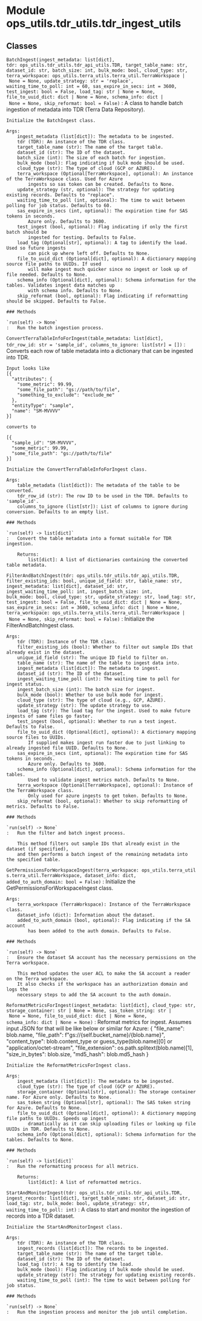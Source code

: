 Module ops_utils.tdr_utils.tdr_ingest_utils
===========================================

Classes
-------

`BatchIngest(ingest_metadata: list[dict], tdr: ops_utils.tdr_utils.tdr_api_utils.TDR, target_table_name: str, dataset_id: str, batch_size: int, bulk_mode: bool, cloud_type: str, terra_workspace: ops_utils.terra_utils.terra_util.TerraWorkspace | None = None, update_strategy: str = 'replace', waiting_time_to_poll: int = 60, sas_expire_in_secs: int = 3600, test_ingest: bool = False, load_tag: str | None = None, file_to_uuid_dict: dict | None = None, schema_info: dict | None = None, skip_reformat: bool = False)`
:   A class to handle batch ingestion of metadata into TDR (Terra Data Repository).
    
    Initialize the BatchIngest class.
    
    Args:
        ingest_metadata (list[dict]): The metadata to be ingested.
        tdr (TDR): An instance of the TDR class.
        target_table_name (str): The name of the target table.
        dataset_id (str): The ID of the dataset.
        batch_size (int): The size of each batch for ingestion.
        bulk_mode (bool): Flag indicating if bulk mode should be used.
        cloud_type (str): The type of cloud (GCP or AZURE).
        terra_workspace (Optional[TerraWorkspace], optional): An instance of the TerraWorkspace class. Used for Azure
            ingests so sas token can be created. Defaults to None.
        update_strategy (str, optional): The strategy for updating existing records. Defaults to "replace".
        waiting_time_to_poll (int, optional): The time to wait between polling for job status. Defaults to 60.
        sas_expire_in_secs (int, optional): The expiration time for SAS tokens in seconds.
            Azure only. Defaults to 3600.
        test_ingest (bool, optional): Flag indicating if only the first batch should be
            ingested for testing. Defaults to False.
        load_tag (Optional[str], optional): A tag to identify the load. Used so future ingests
            can pick up where left off. Defaults to None.
        file_to_uuid_dict (Optional[dict], optional): A dictionary mapping source file paths to UUIDs. If used
            will make ingest much quicker since no ingest or look up of file needed. Defaults to None.
        schema_info (Optional[dict], optional): Schema information for the tables. Validates ingest data matches up
            with schema info. Defaults to None.
        skip_reformat (bool, optional): Flag indicating if reformatting should be skipped. Defaults to False.

    ### Methods

    `run(self) ‑> None`
    :   Run the batch ingestion process.

`ConvertTerraTableInfoForIngest(table_metadata: list[dict], tdr_row_id: str = 'sample_id', columns_to_ignore: list[str] = [])`
:   Converts each row of table metadata into a dictionary that can be ingested into TDR.
    
    Input looks like
    [{
      "attributes": {
        "some_metric": 99.99,
        "some_file_path": "gs://path/to/file",
        "something_to_exclude": "exclude_me"
      },
      "entityType": "sample",
      "name": "SM-MVVVV"
    }]
    
    converts to
    
    [{
      "sample_id": "SM-MVVVV",
      "some_metric": 99.99,
      "some_file_path": "gs://path/to/file"
    }]
    
    Initialize the ConvertTerraTableInfoForIngest class.
    
    Args:
        table_metadata (list[dict]): The metadata of the table to be converted.
        tdr_row_id (str): The row ID to be used in the TDR. Defaults to 'sample_id'.
        columns_to_ignore (list[str]): List of columns to ignore during conversion. Defaults to an empty list.

    ### Methods

    `run(self) ‑> list[dict]`
    :   Convert the table metadata into a format suitable for TDR ingestion.
        
        Returns:
            list[dict]: A list of dictionaries containing the converted table metadata.

`FilterAndBatchIngest(tdr: ops_utils.tdr_utils.tdr_api_utils.TDR, filter_existing_ids: bool, unique_id_field: str, table_name: str, ingest_metadata: list[dict], dataset_id: str, ingest_waiting_time_poll: int, ingest_batch_size: int, bulk_mode: bool, cloud_type: str, update_strategy: str, load_tag: str, test_ingest: bool = False, file_to_uuid_dict: dict | None = None, sas_expire_in_secs: int = 3600, schema_info: dict | None = None, terra_workspace: ops_utils.terra_utils.terra_util.TerraWorkspace | None = None, skip_reformat: bool = False)`
:   Initialize the FilterAndBatchIngest class.
    
    Args:
        tdr (TDR): Instance of the TDR class.
        filter_existing_ids (bool): Whether to filter out sample IDs that already exist in the dataset.
        unique_id_field (str): The unique ID field to filter on.
        table_name (str): The name of the table to ingest data into.
        ingest_metadata (list[dict]): The metadata to ingest.
        dataset_id (str): The ID of the dataset.
        ingest_waiting_time_poll (int): The waiting time to poll for ingest status.
        ingest_batch_size (int): The batch size for ingest.
        bulk_mode (bool): Whether to use bulk mode for ingest.
        cloud_type (str): The type of cloud (e.g., GCP, AZURE).
        update_strategy (str): The update strategy to use.
        load_tag (str): The load tag for the ingest. Used to make future ingests of same files go faster.
        test_ingest (bool, optional): Whether to run a test ingest. Defaults to False.
        file_to_uuid_dict (Optional[dict], optional): A dictionary mapping source files to UUIDs.
            If supplied makes ingest run faster due to just linking to already ingested file UUID. Defaults to None.
        sas_expire_in_secs (int, optional): The expiration time for SAS tokens in seconds.
            Azure only. Defaults to 3600.
        schema_info (Optional[dict], optional): Schema information for the tables.
            Used to validate ingest metrics match. Defaults to None.
        terra_workspace (Optional[TerraWorkspace], optional): Instance of the TerraWorkspace class.
            Only used for azure ingests to get token. Defaults to None.
        skip_reformat (bool, optional): Whether to skip reformatting of metrics. Defaults to False.

    ### Methods

    `run(self) ‑> None`
    :   Run the filter and batch ingest process.
        
        This method filters out sample IDs that already exist in the dataset (if specified),
        and then performs a batch ingest of the remaining metadata into the specified table.

`GetPermissionsForWorkspaceIngest(terra_workspace: ops_utils.terra_utils.terra_util.TerraWorkspace, dataset_info: dict, added_to_auth_domain: bool = False)`
:   Initialize the GetPermissionsForWorkspaceIngest class.
    
    Args:
        terra_workspace (TerraWorkspace): Instance of the TerraWorkspace class.
        dataset_info (dict): Information about the dataset.
        added_to_auth_domain (bool, optional): Flag indicating if the SA account
            has been added to the auth domain. Defaults to False.

    ### Methods

    `run(self) ‑> None`
    :   Ensure the dataset SA account has the necessary permissions on the Terra workspace.
        
        This method updates the user ACL to make the SA account a reader on the Terra workspace.
        It also checks if the workspace has an authorization domain and logs the
        necessary steps to add the SA account to the auth domain.

`ReformatMetricsForIngest(ingest_metadata: list[dict], cloud_type: str, storage_container: str | None = None, sas_token_string: str | None = None, file_to_uuid_dict: dict | None = None, schema_info: dict | None = None)`
:   Reformat metrics for ingest.
    Assumes input JSON for that will be
    like below or similar for Azure:
    {
        "file_name": blob.name,
        "file_path": f"gs://{self.bucket_name}/{blob.name}",
        "content_type": blob.content_type or guess_type(blob.name)[0] or "application/octet-stream",
        "file_extension": os.path.splitext(blob.name)[1],
        "size_in_bytes": blob.size,
        "md5_hash": blob.md5_hash
    }
    
    Initialize the ReformatMetricsForIngest class.
    
    Args:
        ingest_metadata (list[dict]): The metadata to be ingested.
        cloud_type (str): The type of cloud (GCP or AZURE).
        storage_container (Optional[str], optional): The storage container name. For Azure only. Defaults to None.
        sas_token_string (Optional[str], optional): The SAS token string for Azure. Defaults to None.
        file_to_uuid_dict (Optional[dict], optional): A dictionary mapping file paths to UUIDs. Speeds up ingest
            dramatically as it can skip uploading files or looking up file UUIDs in TDR. Defaults to None.
        schema_info (Optional[dict], optional): Schema information for the tables. Defaults to None.

    ### Methods

    `run(self) ‑> list[dict]`
    :   Run the reformatting process for all metrics.
        
        Returns:
            list[dict]: A list of reformatted metrics.

`StartAndMonitorIngest(tdr: ops_utils.tdr_utils.tdr_api_utils.TDR, ingest_records: list[dict], target_table_name: str, dataset_id: str, load_tag: str, bulk_mode: bool, update_strategy: str, waiting_time_to_poll: int)`
:   A class to start and monitor the ingestion of records into a TDR dataset.
    
    Initialize the StartAndMonitorIngest class.
    
    Args:
        tdr (TDR): An instance of the TDR class.
        ingest_records (list[dict]): The records to be ingested.
        target_table_name (str): The name of the target table.
        dataset_id (str): The ID of the dataset.
        load_tag (str): A tag to identify the load.
        bulk_mode (bool): Flag indicating if bulk mode should be used.
        update_strategy (str): The strategy for updating existing records.
        waiting_time_to_poll (int): The time to wait between polling for job status.

    ### Methods

    `run(self) ‑> None`
    :   Run the ingestion process and monitor the job until completion.